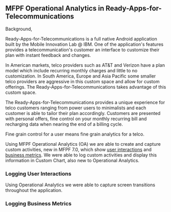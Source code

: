 ## MFPF Operational Analytics in Ready-Apps-for-Telecommunications

Background, 

Ready-Apps-for-Telecommunications is a full native Android application built by the Mobile Innovation Lab @ IBM. One of the application's features provides a telecommunication's customer an interface to customize their plan with instant feedback and changes. 

In American markets, telco providers such as AT&T and Verizon have a plan model which include recurring monthly charges and little to no customization. In South America, Europe and Asia Pacific some smaller telco providers are aggressive in this custom space and allow for custom offerings. The Ready-Apps-for-Telecommunications takes advantage of this custom space.

The Ready-Apps-for-Telecommunications provides a unique experience for telco customers ranging from power users to minimalists and each customer is able to tailor their plan accordingly. Customers are presented with personal offers, fine control on your monthly recurring bill and recharging data when nearing the end of a billing cycle.

 Fine grain control for a user means fine grain analytics for a telco.
 
Using MFPF Operational Analytics (OA) we are able to create and capture custom activities, new in MFPF 7.0, which show [user interactions](#user-interactions) and [business metrics](#business-metrics). We were able to log custom activities and display this information in Custom Chart, also new to Operational Analytics.

### Logging User Interactions <a id="user-interactions"></a>
Using Operational Analytics we were able to capture screen transitions throughout the application. 

### Logging Business Metrics <a id="business-metrics"></a>
